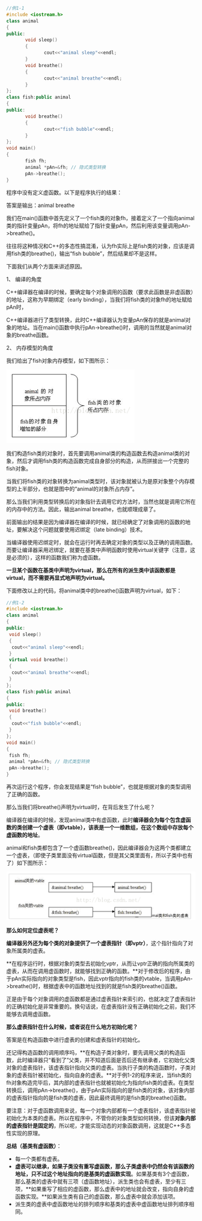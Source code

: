 ```c++
//例1-1
#include <iostream.h>  
class animal  
{  
public:  
       void sleep()  
       {  
              cout<<"animal sleep"<<endl;  
       }  
       void breathe()  
       {  
              cout<<"animal breathe"<<endl;  
       }  
};  
class fish:public animal  
{  
public:  
       void breathe()  
       {  
              cout<<"fish bubble"<<endl;  
       }  
};  
void main()  
{  
       fish fh;  
       animal *pAn=&fh; // 隐式类型转换  
       pAn->breathe();  
}  
```

程序中没有定义虚函数。以下是程序执行的结果：

答案是输出：animal breathe

我们在main()函数中首先定义了一个fish类的对象fh，接着定义了一个指向animal类的指针变量pAn，将fh的地址赋给了指针变量pAn，然后利用该变量调用pAn->breathe()。

往往将这种情况和C++的多态性搞混淆，认为fh实际上是fish类的对象，应该是调用fish类的breathe()，输出“fish bubble”，然后结果却不是这样。

下面我们从两个方面来讲述原因。

1、 编译的角度

C++编译器在编译的时候，要确定每个对象调用的函数（要求此函数是非虚函数）的地址，这称为早期绑定（early binding），当我们将fish类的对象fh的地址赋给pAn时，

C++编译器进行了类型转换，此时C++编译器认为变量pAn保存的就是animal对象的地址。当在main()函数中执行pAn->breathe()时，调用的当然就是animal对象的breathe函数。

2、 内存模型的角度

我们给出了fish对象内存模型，如下图所示：

![](1-1.png)

我们构造fish类的对象时，首先要调用animal类的构造函数去构造animal类的对象，然后才调用fish类的构造函数完成自身部分的构造，从而拼接出一个完整的fish对象。

当我们将fish类的对象转换为animal类型时，该对象就被认为是原对象整个内存模型的上半部分，也就是图中的“animal的对象所占内存”。

那么当我们利用类型转换后的对象指针去调用它的方法时，当然也就是调用它所在的内存中的方法。因此，输出animal breathe，也就顺理成章了。





前面输出的结果是因为编译器在编译的时候，就已经确定了对象调用的函数的地址，要解决这个问题就要使用迟绑定（late binding）技术。

当编译器使用迟绑定时，就会在运行时再去确定对象的类型以及正确的调用函数。而要让编译器采用迟绑定，就要在基类中声明函数时使用virtual关键字（注意，这是必须的），这样的函数我们称为虚函数。

**一旦某个函数在基类中声明为virtual，那么在所有的派生类中该函数都是virtual，而不需要再显式地声明为virtual。**

下面修改以上的代码，将animal类中的breathe()函数声明为virtual，如下：

```c++
//例1-2
#include <iostream.h>  
class animal  
{  
public:  
 void sleep()  
 {  
  cout<<"animal sleep"<<endl;  
 }  
 virtual void breathe()  
 {  
  cout<<"animal breathe"<<endl;  
 }  
};  
class fish:public animal  
{  
public:  
 void breathe()  
 {  
  cout<<"fish bubble"<<endl;  
 }  
};  
void main()  
{  
 fish fh;  
 animal *pAn=&fh; // 隐式类型转换  
 pAn->breathe();  
}  
```

再次运行这个程序，你会发现结果是“fish bubble”，也就是根据对象的类型调用了正确的函数。

那么当我们将breathe()声明为virtual时，在背后发生了什么呢？

编译器在编译的时候，发现animal类中有虚函数，此时**编译器会为每个包含虚函数的类创建一个虚表（即vtable），该表是一个一维数组，在这个数组中存放每个虚函数的地址**。

animal和fish类都包含了一个虚函数breathe()，因此编译器会为这两个类都建立一个虚表，（即使子类里面没有virtual函数，但是其父类里面有，所以子类中也有了）如下图所示：

![](1-2.png)

**那么如何定位虚表呢？**

**编译器另外还为每个类的对象提供了一个虚表指针（即vptr）**，这个指针指向了对象所属类的虚表。

**在程序运行时，根据对象的类型去初始化vptr，从而让vptr正确的指向所属类的虚表，从而在调用虚函数时，就能够找到正确的函数。**对于修改后的程序，由于pAn实际指向的对象类型是fish，因此vptr指向的fish类的vtable，当调用pAn->breathe()时，根据虚表中的函数地址找到的就是fish类的breathe()函数。

正是由于每个对象调用的虚函数都是通过虚表指针来索引的，也就决定了虚表指针的正确初始化是非常重要的。换句话说，在虚表指针没有正确初始化之前，我们不能够去调用虚函数。

**那么虚表指针在什么时候，或者说在什么地方初始化呢？**

答案是在构造函数中进行虚表的创建和虚表指针的初始化。

还记得构造函数的调用顺序吗，**在构造子类对象时，要先调用父类的构造函数，此时编译器只“看到了”父类，并不知道后面是否后还有继承者，它初始化父类对象的虚表指针，该虚表指针指向父类的虚表。当执行子类的构造函数时，子类对象的虚表指针被初始化，指向自身的虚表。**对于例1-2的程序来说，当fish类的fh对象构造完毕后，其内部的虚表指针也就被初始化为指向fish类的虚表。在类型转换后，调用pAn->breathe()，由于pAn实际指向的是fish类的对象，该对象内部的虚表指针指向的是fish类的虚表，因此最终调用的是fish类的breathe()函数。

要注意：对于虚函数调用来说，每一个对象内部都有一个虚表指针，该虚表指针被初始化为本类的虚表。所以在程序中，不管你的对象类型如何转换，但该**对象内部的虚表指针是固定的**，所以呢，才能实现动态的对象函数调用，这就是C++多态性实现的原理。



**总结（基类有虚函数）**：

* 每一个类都有虚表。
* **虚表可以继承，如果子类没有重写虚函数，那么子类虚表中仍然会有该函数的地址，只不过这个地址指向的是基类的虚函数实现**。如果基类有3个虚函数，那么基类的虚表中就有三项（虚函数地址），派生类也会有虚表，至少有三项，**如果重写了相应的虚函数，那么虚表中的地址就会改变，指向自身的虚函数实现。**如果派生类有自己的虚函数，那么虚表中就会添加该项。
* 派生类的虚表中虚函数地址的排列顺序和基类的虚表中虚函数地址排列顺序相同。